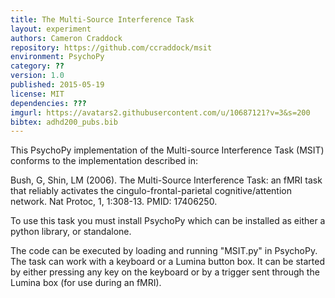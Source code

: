 ```yaml
---
title: The Multi-Source Interference Task
layout: experiment
authors: Cameron Craddock
repository: https://github.com/ccraddock/msit
environment: PsychoPy
category: ??
version: 1.0
published: 2015-05-19
license: MIT
dependencies: ???
imgurl: https://avatars2.githubusercontent.com/u/10687121?v=3&s=200
bibtex: adhd200_pubs.bib
---
```

This PsychoPy implementation of the Multi-source Interference Task (MSIT) conforms to the implementation described in:

Bush, G, Shin, LM (2006). The Multi-Source Interference Task: an fMRI task that reliably activates the cingulo-frontal-parietal cognitive/attention network. Nat Protoc, 1, 1:308-13. PMID: 17406250.

To use this task you must install PsychoPy which can be installed as either a python library, or standalone.

The code can be executed by loading and running "MSIT.py" in PsychoPy. The task can work with a keyboard or a Lumina button box. It can be started by either pressing any key on the keyboard or by a trigger sent through the Lumina box (for use during an fMRI).
